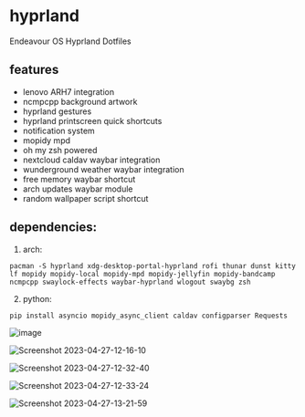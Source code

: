 # hyprland
Endeavour OS Hyprland Dotfiles

## features

* lenovo ARH7 integration
* ncmpcpp background artwork
* hyprland gestures
* hyprland printscreen quick shortcuts
* notification system
* mopidy mpd 
* oh my zsh powered
* nextcloud caldav waybar integration
* wunderground weather waybar integration
* free memory waybar shortcut
* arch updates waybar module
* random wallpaper script shortcut

## dependencies:

1. arch:
```
pacman -S hyprland xdg-desktop-portal-hyprland rofi thunar dunst kitty lf mopidy mopidy-local mopidy-mpd mopidy-jellyfin mopidy-bandcamp ncmpcpp swaylock-effects waybar-hyprland wlogout swaybg zsh 
```

2. python:
```
pip install asyncio mopidy_async_client caldav configparser Requests 
```

![image](https://github.com/mebitek/hyprland/assets/1067967/7f491e1a-a438-4ca2-9990-2bc9634be201)

![Screenshot 2023-04-27-12-16-10](https://user-images.githubusercontent.com/1067967/234836950-e748286b-6fa9-494b-b13e-71dcaef90464.png)

![Screenshot 2023-04-27-12-32-40](https://user-images.githubusercontent.com/1067967/234837485-46a089f0-ba09-4415-805c-5800a9347e74.png)

![Screenshot 2023-04-27-12-33-24](https://user-images.githubusercontent.com/1067967/234837514-e49e1274-3940-44c8-af09-8eb8a20b3b80.png)

![Screenshot 2023-04-27-13-21-59](https://user-images.githubusercontent.com/1067967/234847789-5bb6cc8c-3df2-4d31-bb86-a31a984cd8be.png)




